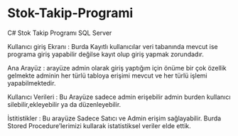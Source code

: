 # Stok-Takip-Programi
C# Stok Takip Programı SQL Server

Kullanıcı giriş Ekranı : Burda Kayıtlı kullanıcılar veri tabanında mevcut ise programa giriş yapabilir değilse kayıt olup giriş yapmak zorundadır.
 
Ana Arayüz : arayüze admin olarak giriş yaptığım için önüme bir çok özellik gelmekte adminin her türlü tabloya erişimi mevcut ve her türlü işlemi yapabilmektedir.
 
Kullanıcı Verileri : Bu Arayüze sadece admin erişebilir admin burden kullanıcı silebilir,ekleyebilir ya da düzenleyebilir.
 
İstitistikler : Bu arayüze Sadece Satıcı ve Admin erişim sağlayabilir. Burda Stored Procedure’lerimizi kullarak istatistiksel veriler elde ettik.
 

